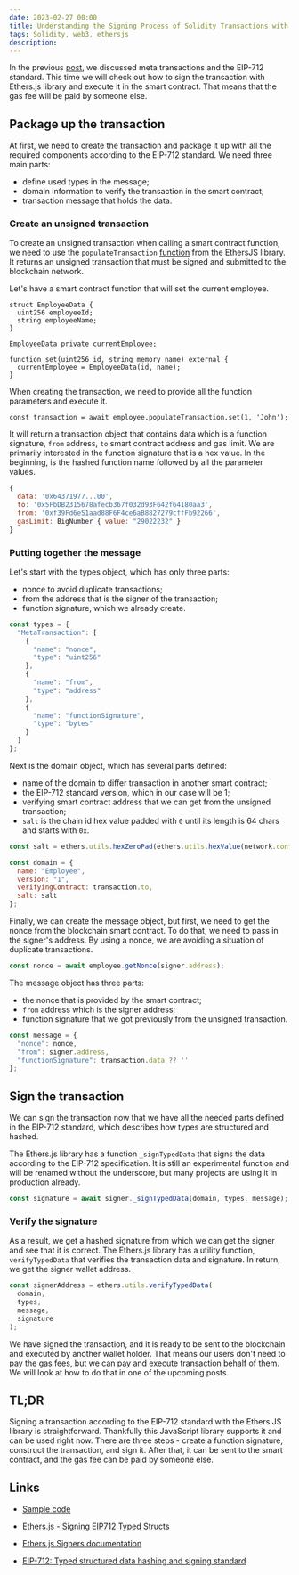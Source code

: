 ```yaml
---
date: 2023-02-27 00:00
title: Understanding the Signing Process of Solidity Transactions with Ethers.js
tags: Solidity, web3, ethersjs
description: 
---
```


In the previous [post](/blog/solidity-eip-712-sign-metamask/), we discussed meta transactions and the EIP-712 standard. This time we will check out how to sign the transaction with Ethers.js library and execute it in the smart contract. That means that the gas fee will be paid by someone else.

## Package up the transaction

At first, we need to create the transaction and package it up with all the required components according to the EIP-712 standard. We need three main parts:

* define used types in the message;
* domain information to verify the transaction in the smart contract;
* transaction message that holds the data.

### Create an unsigned transaction

To create an unsigned transaction when calling a smart contract function, we need to use the `populateTransaction` [function](https://docs.ethers.org/v5/api/contract/contract/#contract-populateTransaction) from the EthersJS library. It returns an unsigned transaction that must be signed and submitted to the blockchain network.

Let's have a smart contract function that will set the current employee.

```solidity
struct EmployeeData {
  uint256 employeeId;
  string employeeName;
}

EmployeeData private currentEmployee;
  
function set(uint256 id, string memory name) external {
  currentEmployee = EmployeeData(id, name);
}
```

When creating the transaction, we need to provide all the function parameters and execute it.

```solidity
const transaction = await employee.populateTransaction.set(1, 'John');
```

It will return a transaction object that contains data which is a function signature, `from` address, `to` smart contract address and gas limit. We are primarily interested in the function signature that is a hex value. In the beginning, is the hashed function name followed by all the parameter values.

```javascript
{
  data: '0x64371977...00',
  to: '0x5FbDB2315678afecb367f032d93F642f64180aa3',
  from: '0xf39Fd6e51aad88F6F4ce6aB8827279cffFb92266',
  gasLimit: BigNumber { value: "29022232" }
}
```

### Putting together the message

Let's start with the types object, which has only three parts:

* nonce to avoid duplicate transactions;
* from the address that is the signer of the transaction;
* function signature, which we already create.

```javascript
const types = {
  "MetaTransaction": [
    {
      "name": "nonce",
      "type": "uint256"
    },
    {
      "name": "from",
      "type": "address"
    },
    {
      "name": "functionSignature",
      "type": "bytes"
    }
  ]
};
```

Next is the domain object, which has several parts defined:

* name of the domain to differ transaction in another smart contract;
* the EIP-712 standard version, which in our case will be 1;
* verifying smart contract address that we can get from the unsigned transaction;
* `salt` is the chain id hex value padded with `0` until its length is 64 chars and starts with `0x`.

```javascript
const salt = ethers.utils.hexZeroPad(ethers.utils.hexValue(network.config.chainId ?? 0), 32);

const domain = {
  name: "Employee",
  version: "1",
  verifyingContract: transaction.to,
  salt: salt
};
```

Finally, we can create the message object, but first, we need to get the nonce from the blockchain smart contract. To do that, we need to pass in the signer's address. By using a nonce, we are avoiding a situation of duplicate transactions.

```javascript
const nonce = await employee.getNonce(signer.address);
```

The message object has three parts:

* the nonce that is provided by the smart contract;
* `from` address which is the signer address;
* function signature that we got previously from the unsigned transaction.

```javascript
const message = {
  "nonce": nonce,
  "from": signer.address,
  "functionSignature": transaction.data ?? ''
};
```

## Sign the transaction

We can sign the transaction now that we have all the needed parts defined in the EIP-712 standard, which describes how types are structured and hashed.

The Ethers.js library has a function `_signTypedData` that signs the data according to the EIP-712 specification. It is still an experimental function and will be renamed without the underscore, but many projects are using it in production already.

```javascript
const signature = await signer._signTypedData(domain, types, message);
```

### Verify the signature

As a result, we get a hashed signature from which we can get the signer and see that it is correct. The Ethers.js library has a utility function, `verifyTypedData` that verifies the transaction data and signature. In return, we get the signer wallet address.

```javascript
const signerAddress = ethers.utils.verifyTypedData(
  domain,
  types,
  message,
  signature
);
```

We have signed the transaction, and it is ready to be sent to the blockchain and executed by another wallet holder. That means our users don't need to pay the gas fees, but we can pay and execute transaction behalf of them. We will look at how to do that in one of the upcoming posts.

## TL;DR

Signing a transaction according to the EIP-712 standard with the Ethers JS library is straightforward. Thankfully this JavaScript library supports it and can be used right now. There are three steps - create a function signature, construct the transaction, and sign it. After that, it can be sent to the smart contract, and the gas fee can be paid by someone else.

## Links

* [Sample code](https://github.com/fassko/meta-transactions)

* [Ethers.js - Signing EIP712 Typed Structs](https://dev.to/zemse/ethersjs-signing-eip712-typed-structs-2ph8)
* [Ethers.js Signers documentation](https://docs.ethers.org/v5/api/signer/#signers)
* [EIP-712: Typed structured data hashing and signing standard](https://eips.ethereum.org/EIPS/eip-712)
